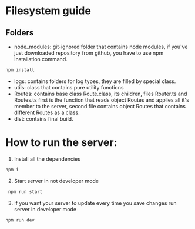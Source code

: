 # Filesystem guide 

## Folders

* node_modules: git-ignored folder that contains node modules, if you've just downloaded repository from github, you have to use npm installation command.

```sh
npm install
```

* logs: contains folders for log types, they are filled by special class.
* utils: class that contains pure utility functions
* Routes: contains  base class Route.class, its children,  files Router.ts and Routes.ts first is the function that reads object Routes and applies all it's member to the server, second file contains object Routes that contains different Routes as a class.
* dist: contains final build.



# How to run the server: 

1. Install all the dependencies 
``` sh
npm i
```
2. Start server in not developer mode 
``` sh
 npm run start
```

3. If you want your server to update every time you save changes run server in developer mode
``` sh
npm run dev
```